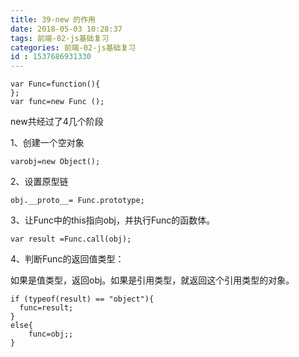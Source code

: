```yaml
---
title: 39-new 的作用
date: 2018-05-03 10:28:37
tags: 前端-02-js基础复习
categories: 前端-02-js基础复习
id : 1537686931330
---
```

```
var Func=function(){  
};  
var func=new Func ();  
```
new共经过了4几个阶段

1、创建一个空对象
```
varobj=new Object();  
```
2、设置原型链

```
obj.__proto__= Func.prototype;  
```
3、让Func中的this指向obj，并执行Func的函数体。

```
var result =Func.call(obj);  
```
4、判断Func的返回值类型：

如果是值类型，返回obj。如果是引用类型，就返回这个引用类型的对象。


```
if (typeof(result) == "object"){  
  func=result;  
}  
else{  
    func=obj;;  
}  
```
